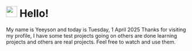  <h1>
    <img src="https://emojis.slackmojis.com/emojis/images/1643510097/45343/hi.gif?1643510097" width="30"/> 
    Hello!
 </h1>
 <p>
    My name is Yeeyson and today is Tuesday, 1 April 2025
    Thanks for visiting my profile, I have some test projects going on others are done learning projects and others are real projects.
    Feel free to watch and use them.
 </p>